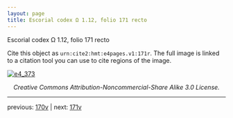 ```yaml
---
layout: page
title: Escorial codex Ω 1.12, folio 171 recto
---
```


Escorial codex Ω 1.12, folio 171 recto

Cite this object as `urn:cite2:hmt:e4pages.v1:171r`.  The full image is linked to a citation tool you can use to cite regions of the image.

[![e4_373](http://www.homermultitext.org/iipsrv?IIIF=/project/homer/pyramidal/deepzoom/hmt/e4img/2017a/e4_373.tif/full/800,/0/default.jpg)](http://www.homermultitext.org/ict2/?urn=urn:cite2:hmt:e4img.2017a:e4_373) 

<p style="text-align: center; font-style: italic;">Creative Commons Attribution-Noncommercial-Share Alike 3.0 License.</p>

---

previous: [170v](../170v/) | next: [171v](../171v/)